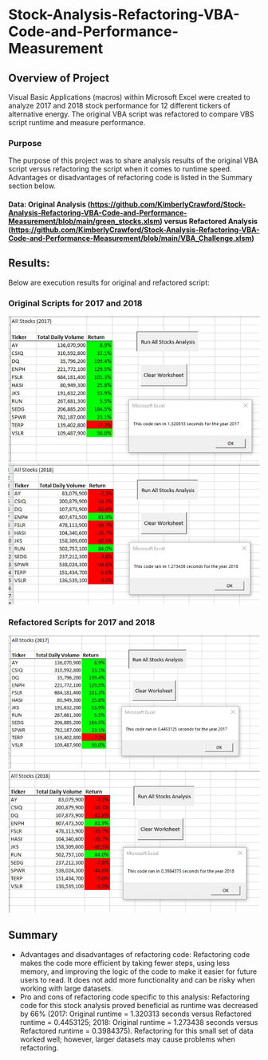 # Stock-Analysis-Refactoring-VBA-Code-and-Performance-Measurement

## Overview of Project
Visual Basic Applications (macros) within Microsoft Excel were created to analyze 2017 and 2018 stock performance for 12 different tickers of alternative energy. The original VBA script was refactored to compare VBS script runtime and measure performance.

### Purpose
The purpose of this project was to share analysis results of the original VBA script versus refactoring the script when it comes to runtime speed. Advantages or disadvantages of refactoring code is listed in the Summary section below.
#### Data: Original Analysis (https://github.com/KimberlyCrawford/Stock-Analysis-Refactoring-VBA-Code-and-Performance-Measurement/blob/main/green_stocks.xlsm) versus Refactored Analysis (https://github.com/KimberlyCrawford/Stock-Analysis-Refactoring-VBA-Code-and-Performance-Measurement/blob/main/VBA_Challenge.xlsm)

## Results: 
Below are execution results for original and refactored script:

### Original Scripts for 2017 and 2018
![Stock_2017_Original_Runtime.jpg](https://github.com/KimberlyCrawford/Stock-Analysis-Refactoring-VBA-Code-and-Performance-Measurement/blob/main/Stock_2017_Original_Runtime.jpg) ![Stock_2018_Original_Runtime.jpg](https://github.com/KimberlyCrawford/Stock-Analysis-Refactoring-VBA-Code-and-Performance-Measurement/blob/main/Stock_2018_Original_Runtime.jpg)

### Refactored Scripts for 2017 and 2018
![Stock_2017_Refactored_Runtime.jpg](https://github.com/KimberlyCrawford/Stock-Analysis-Refactoring-VBA-Code-and-Performance-Measurement/blob/main/Stock_2017_Refactored_Runtime.jpg) ![Stock_2018_Refactored_Runtime.jpg](https://github.com/KimberlyCrawford/Stock-Analysis-Refactoring-VBA-Code-and-Performance-Measurement/blob/main/Stock_2018_Refactored_Runtime.jpg)

## Summary

- Advantages and disadvantages of refactoring code: Refactoring code makes the code more efficient by taking fewer steps, using less memory, and improving the logic of the code to make it easier for future users to read. It does not add more functionality and can be risky when working with large datasets. 
- Pro and cons of refactoring code specific to this analysis: Refactoring code for this stock analysis proved beneficial as runtime was decreased by 66% (2017: Original runtime = 1.320313 seconds versus Refactored runtime = 0.4453125; 2018: Original runtime = 1.273438 seconds versus Refactored runtime = 0.3984375). Refactoring for this small set of data worked well; however, larger datasets may cause problems when refactoring.

